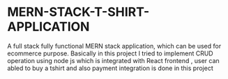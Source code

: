 # MERN-STACK-T-SHIRT-APPLICATION
A full stack fully functional MERN stack application, which can be used for ecommerce purpose. Basically in this project I tried to implement CRUD operation using node js which is integrated with React frontend , user can abled to buy a tshirt and also payment integration is done in this project
